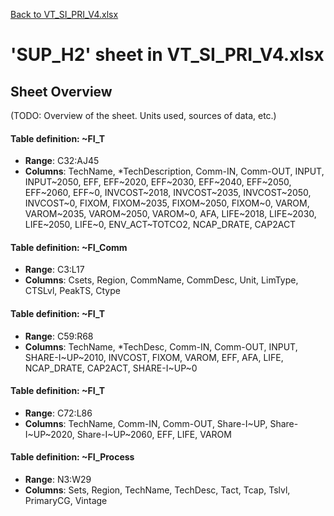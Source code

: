 [Back to VT_SI_PRI_V4.xlsx](README.md)

# 'SUP_H2' sheet in VT_SI_PRI_V4.xlsx

## Sheet Overview

(TODO: Overview of the sheet. Units used, sources of data, etc.)

#### Table definition: ~FI_T
- **Range**: C32:AJ45
- **Columns**: TechName, *TechDescription, Comm-IN, Comm-OUT, INPUT, INPUT~2050, EFF, EFF~2020, EFF~2030, EFF~2040, EFF~2050, EFF~2060, EFF~0, INVCOST~2018, INVCOST~2035, INVCOST~2050, INVCOST~0, FIXOM, FIXOM~2035, FIXOM~2050, FIXOM~0, VAROM, VAROM~2035, VAROM~2050, VAROM~0, AFA, LIFE~2018, LIFE~2030, LIFE~2050, LIFE~0, ENV_ACT~TOTCO2, NCAP_DRATE, CAP2ACT

#### Table definition: ~FI_Comm
- **Range**: C3:L17
- **Columns**: Csets, Region, CommName, CommDesc, Unit, LimType, CTSLvl, PeakTS, Ctype

#### Table definition: ~FI_T
- **Range**: C59:R68
- **Columns**: TechName, *TechDesc, Comm-IN, Comm-OUT, INPUT, SHARE-I~UP~2010, INVCOST, FIXOM, VAROM, EFF, AFA, LIFE, NCAP_DRATE, CAP2ACT, SHARE-I~UP~0

#### Table definition: ~FI_T
- **Range**: C72:L86
- **Columns**: TechName, Comm-IN, Comm-OUT, Share-I~UP, Share-I~UP~2020, Share-I~UP~2060, EFF, LIFE, VAROM

#### Table definition: ~FI_Process
- **Range**: N3:W29
- **Columns**: Sets, Region, TechName, TechDesc, Tact, Tcap, Tslvl, PrimaryCG, Vintage

